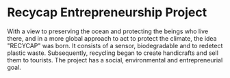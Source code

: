 # Recycap Entrepreneurship Project

With a view to preserving the ocean and protecting the beings who live there, and in a more global approach to act to protect the climate, the idea "RECYCAP" was born. It consists of a sensor, biodegradable and to redetect
plastic waste. Subsequently, recycling began to create handicrafts and sell them to tourists. The project has a social, environmental and entrepreneurial goal.

